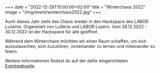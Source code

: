 +++
date = "2022-12-28T10:00:00+02:00"
title = "Winterchaos 2022"
image = "/img/event/winterchaos2022.jpg"
+++

Auch dieses Jahr zieht das Chaos wieder in den Hackspace des LABOR Luzerns. Organisiert von LuXeria und LABOR Luzern. Vom 28.12.2022 - 30.12.2022 ist der Hackspace für alle geöffnet.

<!--more-->

Während dem Winterchaos möchten wir einen Raum schaffen, um sich auszutauschen, sich zuzuhören, voneinander zu lernen und miteinander zu feiern.

Weitere Informationen findest du auf der dafür eingerichteten [Eventwebseite](https://laborluxeria.github.io/winterchaos2022/).
